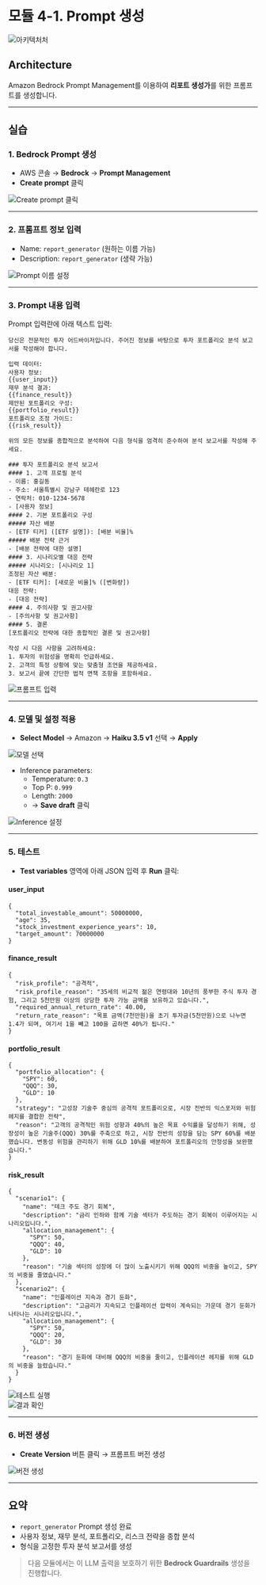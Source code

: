 # 모듈 4-1. Prompt 생성

![아키텍처처](./images/Architecture.png)

## Architecture

Amazon Bedrock Prompt Management를 이용하여 **리포트 생성가**를 위한 프롬프트를 생성합니다.

---

## 실습

### 1. Bedrock Prompt 생성

- AWS 콘솔 → **Bedrock** → **Prompt Management**
- **Create prompt** 클릭

![Create prompt 클릭](./images/Picture1.png)

---

### 2. 프롬프트 정보 입력

- Name: `report_generator` (원하는 이름 가능)
- Description: `report_generator` (생략 가능)

![Prompt 이름 설정](./images/Picture2.png)

---

### 3. Prompt 내용 입력

Prompt 입력란에 아래 텍스트 입력:

```
당신은 전문적인 투자 어드바이저입니다. 주어진 정보를 바탕으로 투자 포트폴리오 분석 보고서를 작성해야 합니다.

입력 데이터:
사용자 정보:
{{user_input}}
재무 분석 결과:
{{finance_result}}
제안된 포트폴리오 구성:
{{portfolio_result}}
포트폴리오 조정 가이드:
{{risk_result}}

위의 모든 정보를 종합적으로 분석하여 다음 형식을 엄격히 준수하여 분석 보고서를 작성해 주세요.

### 투자 포트폴리오 분석 보고서
#### 1. 고객 프로필 분석
- 이름: 홍길동
- 주소: 서울특별시 강남구 테헤란로 123
- 연락처: 010-1234-5678
- [사용자 정보]
#### 2. 기본 포트폴리오 구성
##### 자산 배분
- [ETF 티커] ([ETF 설명]): [배분 비율]%
##### 배분 전략 근거
- [배분 전략에 대한 설명]
#### 3. 시나리오별 대응 전략
##### 시나리오: [시나리오 1]
조정된 자산 배분:
- [ETF 티커]: [새로운 비율]% ([변화량])
대응 전략:
- [대응 전략]
#### 4. 주의사항 및 권고사항
- [주의사항 및 권고사항]
#### 5. 결론
[포트폴리오 전략에 대한 종합적인 결론 및 권고사항]

작성 시 다음 사항을 고려하세요:
1. 투자의 위험성을 명확히 언급하세요.
2. 고객의 특정 상황에 맞는 맞춤형 조언을 제공하세요.
3. 보고서 끝에 간단한 법적 면책 조항을 포함하세요.
```

![프롬프트 입력](./images/Picture3.png)

---

### 4. 모델 및 설정 적용

- **Select Model** → Amazon → **Haiku 3.5 v1** 선택 → **Apply**

![모델 선택](./images/Picture4.png)

- Inference parameters:
  - Temperature: `0.3`
  - Top P: `0.999`
  - Length: `2000`
  - → **Save draft** 클릭

![Inference 설정](./images/Picture5.png)

---

### 5. 테스트

- **Test variables** 영역에 아래 JSON 입력 후 **Run** 클릭:

#### user_input
```
{
  "total_investable_amount": 50000000,
  "age": 35,
  "stock_investment_experience_years": 10,
  "target_amount": 70000000
}
```

#### finance_result
```
{
  "risk_profile": "공격적",
  "risk_profile_reason": "35세의 비교적 젊은 연령대와 10년의 풍부한 주식 투자 경험, 그리고 5천만원 이상의 상당한 투자 가능 금액을 보유하고 있습니다.",
  "required_annual_return_rate": 40.00,
  "return_rate_reason": "목표 금액(7천만원)을 초기 투자금(5천만원)으로 나누면 1.4가 되며, 여기서 1을 빼고 100을 곱하면 40%가 됩니다."
}
```

#### portfolio_result
```
{
  "portfolio_allocation": {
    "SPY": 60,
    "QQQ": 30,
    "GLD": 10
  },
  "strategy": "고성장 기술주 중심의 공격적 포트폴리오로, 시장 전반의 익스포저와 위험 헤지를 결합한 전략",
  "reason": "고객의 공격적인 위험 성향과 40%의 높은 목표 수익률을 달성하기 위해, 성장성이 높은 기술주(QQQ) 30%를 주축으로 하고, 시장 전반의 성장을 담는 SPY 60%를 배분했습니다. 변동성 위험을 관리하기 위해 GLD 10%를 배분하여 포트폴리오의 안정성을 보완했습니다."
}
```

#### risk_result
```
{
  "scenario1": {
    "name": "테크 주도 경기 회복",
    "description": "금리 인하와 함께 기술 섹터가 주도하는 경기 회복이 이루어지는 시나리오입니다.",
    "allocation_management": {
      "SPY": 50,
      "QQQ": 40,
      "GLD": 10
    },
    "reason": "기술 섹터의 성장에 더 많이 노출시키기 위해 QQQ의 비중을 높이고, SPY의 비중을 줄였습니다."
  },
  "scenario2": {
    "name": "인플레이션 지속과 경기 둔화",
    "description": "고금리가 지속되고 인플레이션 압력이 계속되는 가운데 경기 둔화가 나타나는 시나리오입니다.",
    "allocation_management": {
      "SPY": 50,
      "QQQ": 20,
      "GLD": 30
    },
    "reason": "경기 둔화에 대비해 QQQ의 비중을 줄이고, 인플레이션 헤지를 위해 GLD의 비중을 늘렸습니다."
  }
}
```

![테스트 실행](./images/Picture7.png)  
![결과 확인](./images/Picture7_1.png)

---

### 6. 버전 생성

- **Create Version** 버튼 클릭 → 프롬프트 버전 생성

![버전 생성](./images/Picture8.png)

---

## 요약

- `report_generator` Prompt 생성 완료
- 사용자 정보, 재무 분석, 포트폴리오, 리스크 전략을 종합 분석
- 형식을 고정한 투자 분석 보고서를 생성

> 다음 모듈에서는 이 LLM 출력을 보호하기 위한 **Bedrock Guardrails** 생성을 진행합니다.
